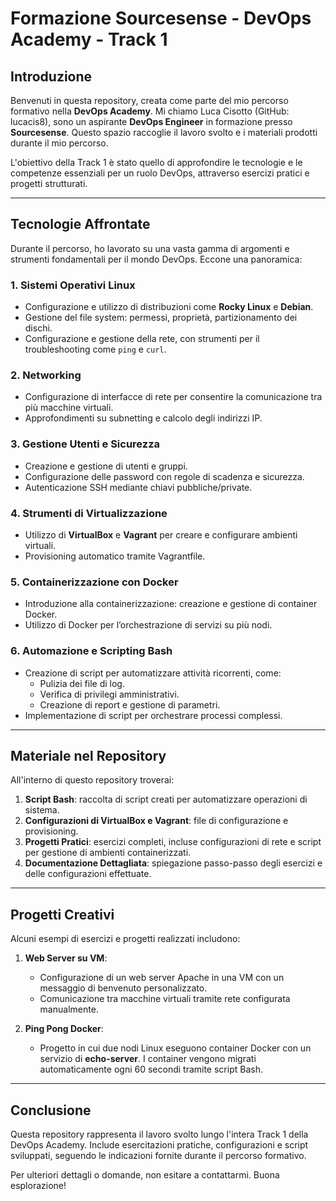 # **Formazione Sourcesense - DevOps Academy - Track 1**

## **Introduzione**
Benvenuti in questa repository, creata come parte del mio percorso formativo nella **DevOps Academy**. Mi chiamo Luca Cisotto (GitHub: lucacis8), sono un aspirante **DevOps Engineer** in formazione presso **Sourcesense**. Questo spazio raccoglie il lavoro svolto e i materiali prodotti durante il mio percorso.

L'obiettivo della Track 1 è stato quello di approfondire le tecnologie e le competenze essenziali per un ruolo DevOps, attraverso esercizi pratici e progetti strutturati. 

---

## **Tecnologie Affrontate**
Durante il percorso, ho lavorato su una vasta gamma di argomenti e strumenti fondamentali per il mondo DevOps. Eccone una panoramica:

### **1. Sistemi Operativi Linux**
- Configurazione e utilizzo di distribuzioni come **Rocky Linux** e **Debian**.
- Gestione del file system: permessi, proprietà, partizionamento dei dischi.
- Configurazione e gestione della rete, con strumenti per il troubleshooting come `ping` e `curl`.

### **2. Networking**
- Configurazione di interfacce di rete per consentire la comunicazione tra più macchine virtuali.
- Approfondimenti su subnetting e calcolo degli indirizzi IP.

### **3. Gestione Utenti e Sicurezza**
- Creazione e gestione di utenti e gruppi.
- Configurazione delle password con regole di scadenza e sicurezza.
- Autenticazione SSH mediante chiavi pubbliche/private.

### **4. Strumenti di Virtualizzazione**
- Utilizzo di **VirtualBox** e **Vagrant** per creare e configurare ambienti virtuali.
- Provisioning automatico tramite Vagrantfile.
  
### **5. Containerizzazione con Docker**
- Introduzione alla containerizzazione: creazione e gestione di container Docker.
- Utilizzo di Docker per l’orchestrazione di servizi su più nodi.

### **6. Automazione e Scripting Bash**
- Creazione di script per automatizzare attività ricorrenti, come:
  - Pulizia dei file di log.
  - Verifica di privilegi amministrativi.
  - Creazione di report e gestione di parametri.
- Implementazione di script per orchestrare processi complessi.

---

## **Materiale nel Repository**
All'interno di questo repository troverai:
1. **Script Bash**: raccolta di script creati per automatizzare operazioni di sistema.
2. **Configurazioni di VirtualBox e Vagrant**: file di configurazione e provisioning.
3. **Progetti Pratici**: esercizi completi, incluse configurazioni di rete e script per gestione di ambienti containerizzati.
4. **Documentazione Dettagliata**: spiegazione passo-passo degli esercizi e delle configurazioni effettuate.

---

## **Progetti Creativi**
Alcuni esempi di esercizi e progetti realizzati includono:
1. **Web Server su VM**:
   - Configurazione di un web server Apache in una VM con un messaggio di benvenuto personalizzato.
   - Comunicazione tra macchine virtuali tramite rete configurata manualmente.

2. **Ping Pong Docker**:
   - Progetto in cui due nodi Linux eseguono container Docker con un servizio di **echo-server**. I container vengono migrati automaticamente ogni 60 secondi tramite script Bash.

---

## **Conclusione**
Questa repository rappresenta il lavoro svolto lungo l'intera Track 1 della DevOps Academy. Include esercitazioni pratiche, configurazioni e script sviluppati, seguendo le indicazioni fornite durante il percorso formativo.

Per ulteriori dettagli o domande, non esitare a contattarmi. Buona esplorazione!
